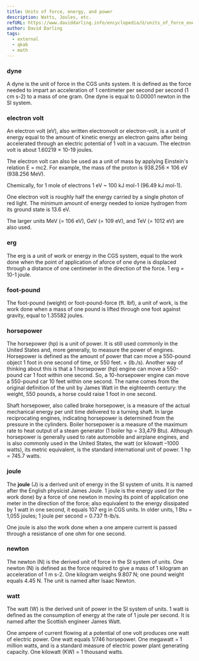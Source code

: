 ```yaml
---
title: Units of force, energy, and power
description: Watts, Joules, etc.
refURL: https://www.daviddarling.info/encyclopedia/U/units_of_force_energy_and_power.html
author: David Darling
tags:
  - external
  - qkab
  - math
---
```


### dyne

A dyne is the unit of force in the CGS units system. It is defined as the force needed to impart an acceleration of 1 centimeter per second per second (1 cm s-2) to a mass of one gram. One dyne is equal to 0.00001 newton in the SI system.

### electron volt

An electron volt (eV), also written electronvolt or electron-volt, is a unit of energy equal to the amount of kinetic energy an electron gains after being accelerated through an electric potential of 1 volt in a vacuum. The electron volt is about 1.60219 × 10-19 joules.

The electron volt can also be used as a unit of mass by applying Einstein's relation E = mc2. For example, the mass of the proton is 938.256 × 106 eV (938.256 MeV).

Chemically, for 1 mole of electrons 1 eV ~ 100 kJ mol-1 (96.49 kJ mol-1).

One electron volt is roughly half the energy carried by a single photon of red light. The minimum amount of energy needed to ionize hydrogen from its ground state is 13.6 eV.

The larger units MeV (= 106 eV), GeV (= 109 eV), and TeV (= 1012 eV) are also used.

### erg

The erg is a unit of work or energy in the CGS system, equal to the work done when the point of application of aforce of one dyne is displaced through a distance of one centimeter in the direction of the force. 1 erg = 10-1 joule.

### foot-pound

The foot-pound (weight) or foot-pound-force (ft. lbf), a unit of work, is the work done when a mass of one pound is lifted through one foot against gravity, equal to 1.35582 joules.

### horsepower

The horsepower (hp) is a unit of power. It is still used commonly in the United States and, more generally, to measure the power of engines. Horsepower is defined as the amount of power that can move a 550-pound object 1 foot in one second of time, or 550 feet. × (lb./s). Another way of thinking about this is that a 1 horsepower (hp) engine can move a 550-pound car 1 foot within one second. So, a 10-horsepower engine can move a 550-pound car 10 feet within one second. The name comes from the original definition of the unit by James Watt in the eighteenth century: the weight, 550 pounds, a horse could raise 1 foot in one second.

Shaft horsepower, also called brake horsepower, is a measure of the actual mechanical energy per unit time delivered to a turning shaft. In large reciprocating engines, indicating horsepower is determined from the pressure in the cylinders. Boiler horsepower is a measure of the maximum rate to heat output of a steam generator (1 boiler hp = 33,479 Btu). Although horsepower is generally used to rate automobile and airplane engines, and is also commonly used in the United States, the watt (or kilowatt –1000 watts), its metric equivalent, is the standard international unit of power. 1 hp = 745.7 watts.

### joule

The **joule** (J) is a derived unit of energy in the SI system of units. It is named after the English physicist James Joule. 1 joule is the energy used (or the work done) by a force of one newton in moving its point of application one meter in the direction of the force; also equivalent to the energy dissipated by 1 watt in one second, it equals 107 erg in CGS units. In older units, 1 Btu = 1,055 joules; 1 joule per second = 0.737 ft-lb/s.

One joule is also the work done when a one ampere current is passed through a resistance of one ohm for one second.

### newton

The newton (N) is the derived unit of force in the SI system of units. One newton (N) is defined as the force required to give a mass of 1 kilogram an acceleration of 1 m s-2. One kilogram weighs 9.807 N; one pound weight equals 4.45 N. The unit is named after Isaac Newton.

### watt

The watt (W) is the derived unit of power in the SI system of units. 1 watt is defined as the consumption of energy at the rate of 1 joule per second. It is named after the Scottish engineer James Watt.

One ampere of current flowing at a potential of one volt produces one watt of electric power. One watt equals 1/746 horsepower. One megawatt = 1 million watts, and is a standard measure of electric power plant generating capacity. One kilowatt (KW) = 1 thousand watts.
